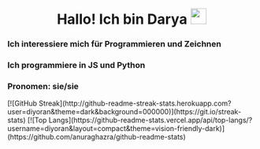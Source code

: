 <h1 align="center">Hallo! Ich bin Darya <img src="https://github.com/blackcater/blackcater/raw/main/images/Hi.gif" height="32"/> </h1>
<h3>Ich interessiere mich für Programmieren und Zeichnen</h3>
<h3>Ich programmiere in JS und Python</h3>
<h3>Pronomen: sie/sie</h3>

<div>
[![GitHub Streak](http://github-readme-streak-stats.herokuapp.com?user=diyoran&theme=dark&background=000000)](https://git.io/streak-stats)
[![Top Langs](https://github-readme-stats.vercel.app/api/top-langs/?username=diyoran&layout=compact&theme=vision-friendly-dark)](https://github.com/anuraghazra/github-readme-stats)
</div>

<!---
darya0623/darya0623 is a ✨ special ✨ repository because its `README.md` (this file) appears on your GitHub profile.
You can click the Preview link to take a look at your changes.
--->
